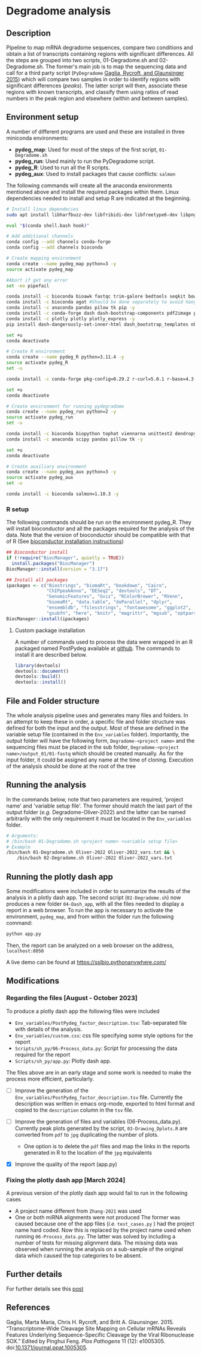 # Degradome analysis


## Description

Pipeline to map mRNA degradome sequences, compare two conditions and obtain a list of transcripts containing regions with significant differences. All the steps are grouped into two scripts, 01-Degradome.sh and 02-Degradome.sh. The former's main job is to map the sequencing data and call for a third party script (`PyDegradome` <a href="#citeproc_bib_item_1">Gaglia, Rycroft, and Glaunsinger 2015</a>) which will compare two samples in order to identify regions with significant differences (*peaks*). The latter script will then, associate these regions with known transcripts, and classify them using ratios of read numbers in the peak region and elsewhere (within and between samples).


## Environment setup

A number of different programs are used and these are installed in three miniconda environments:

-   **pydeg\_map**: Used for most of the steps of the first script, `01-Degradome.sh`
-   **pydeg\_run**: Used mainly to run the PyDegradome script.
-   **pydeg\_R**: Used to run all the R scripts.
-   **pydeg\_aux**: Used to install packages that cause conflicts: `salmon`

The following commands will create all the anaconda environments mentioned above and install the required packages within them. Linux dependencies needed to install and setup R are indicated at the beginning.

```sh
# Install linux dependecies
sudo apt install libharfbuzz-dev libfribidi-dev libfreetype6-dev libpng-dev libtiff5-dev libjpeg-dev libcurl4-openssl-dev libxml2-dev

eval "$(conda shell.bash hook)"

# Add additional channels
conda config --add channels conda-forge
conda config --add channels bioconda

# Create mapping environment
conda create --name pydeg_map python=3 -y
source activate pydeg_map

#Abort if get any error
set -eo pipefail

conda install -c bioconda bioawk fastqc trim-galore bedtools seqkit bowtie2 picard samtools biopython qualimap htseq deeptools entrez-direct sra-tools -y
conda install -c bioconda agat #Should be done separately to avoid hanging
conda install -c anaconda pandas pilow tk pip -y
conda install -c conda-forge dash dash-bootstrap-components pdf2image pigz -y
conda install -c plotly plotly plotly_express -y
pip install dash-dangerously-set-inner-html dash_bootstrap_templates nbib dash_breakpoints

set +u
conda deactivate

# Create R environment
conda create --name pydeg_R python=3.11.4 -y
source activate pydeg_R
set -u

conda install -c conda-forge pkg-config=0.29.2 r-curl=5.0.1 r-base=4.3.1 -y

set +u
conda deactivate

# Create environment for running pydegradome
conda create --name pydeg_run python=2 -y
source activate pydeg_run
set -u

conda install -c bioconda biopython tophat viennarna unittest2 dendropy -y
conda install -c anaconda scipy pandas pillow tk -y

set +u
conda deactivate

# Create auxiliary environment
conda create --name pydeg_aux python=3 -y
source activate pydeg_aux
set -u

conda install -c bioconda salmon=1.10.3 -y
```


### R setup

The following commands should be run on the environment pydeg\_R. They will install bioconductor and all the packages required for the analysis of the data. Note that the version of bioconductor should be compatible with that of R (See [bioconductor installation instructions](https://www.bioconductor.org/install/))

```R
## Bioconductor install
if (!require("BiocManager", quietly = TRUE))
  install.packages("BiocManager")
BiocManager::install(version = "3.17")

## Install all packages
ipackages <- c("Biostrings", "biomaRt", "bookdown", "Cairo",
               "ChIPpeakAnno", "DESeq2", "devtools", "DT",
               "GenomicFeatures", "Gviz", "RColorBrewer", "RVenn",
               "biomaRt", "data.table", "doParallel", "dplyr",
               "ensembldb", "filesstrings", "fontawesome", "ggplot2",
               "gsubfn", "here", "knitr", "magrittr", "mgsub", "optparse", "pbapply", "purrr", "reshape2", "rmarkdown", "rtracklayer", "seqinr", "stringr", "tidyverse")
BiocManager::install(ipackages)
```

1.  Custom package installation
    
    A number of commands used to process the data were wrapped in an R packaged named PostPydeg available at [github](https://github.com/ssl-bio/R_postpydeg.git). The commands to install it are described below.
    
    ```R
    library(devtools)
    devtools::document()
    devtools::build()
    devtools::install()
    ```


## File and Folder structure

The whole analysis pipeline uses and generates many files and folders. In an attempt to keep these in order, a specific file and folder structure was defined for both the input and the output. Most of these are defined in the variable setup file (contained in the `Env_variables` folder). Importantly, the output folder will have the following form, `Degradome-<project name>` and the sequencing files must be placed in the sub folder, `Degradome-<project name>/output_01/01-fastq` which should be created manually. As for the input folder, it could be assigned any name at the time of cloning. Execution of the analysis should be done at the root of the tree


## Running the analysis

In the commands below, note that two parameters are required, 'project name' and 'variable setup file'. The former should match the last part of the output folder (*e.g.* Degradome-Oliver-2022) and the latter can be named arbitrarily with the only requirement it must be located in the `Env_variables` folder.

```bash
# Arguments:
# /bin/bash 01-Degradome.sh <project name> <variable setup file>
# Example
/bin/bash 01-Degradome.sh Oliver-2022 Oliver-2022_vars.txt && \
    /bin/bash 02-Degradome.sh Oliver-2022 Oliver-2022_vars.txt
```


## Running the plotly dash app

Some modifications were included in order to summarize the results of the analysis in a plotly dash app. The second script (`02-Degradome.sh`) now produces a new folder `04-Dash_app`, with all the files needed to display a report in a web browser. To run the app is necessary to activate the environment, `pydeg_map`, and from within the folder run the following command:

```bash
python app.py
```

Then, the report can be analyzed on a web browser on the address, `localhost:8050`

A live demo can be found at <https://sslbio.pythonanywhere.com/>


## Modifications


### Regarding the files [August - October 2023]

To produce a plotly dash app the following files were included

-   `Env_variables/PostPydeg_factor_description.tsv`: Tab-separated file with details of the analysis.
-   `Env_variables/custom.css`: css file specifying some style options for the report
-   `Scripts/sh_py/06-Process_data.py`: Script for processing the data required for the report
-   `Scripts/sh_py/app.py`: Plotly dash app.

The files above are in an early stage and some work is needed to make the process more efficient, particularly.

-   [ ] Improve the generation of the `Env_variables/PostPydeg_factor_description.tsv` file. Currently the description was written in emacs org-mode, exported to html format and copied to the `description` column in the `tsv` file.
-   [ ] Improve the generation of files and variables (06-Process\_data.py). Currently peak plots generated by the script, `03-Drawing_Dplots.R` are converted from `pdf` to `jpg` duplicating the number of plots.
    -   One option is to delete the `pdf` files and map the links in the reports generated in R to the location of the `jpg` equivalents
-   [X] Improve the quality of the report (app.py)


### Fixing the plotly dash app [March 2024]

A previous version of the plotly dash app would fail to run in the following cases

-   A project name different from `Zhang-2021` was used
-   One or both miRNA alignments were not produced The former was caused because one of the app files (*i.e.* `test_cases.py` ) had the project name hard coded. Now this is replaced by the project name used when running `06-Process_data.py`. The latter was solved by including a number of tests for missing alignment data. The missing data was observed when running the analysis on a sub-sample of the original data which caused the top categories to be absent.


## Further details

For further details see this [post](https://ssl-blog.netlify.app/posts/degradome-analysis/degradome-code/)


## References
  <div class="csl-entry"><a id="citeproc_bib_item_1"></a>Gaglia, Marta Maria, Chris H. Rycroft, and Britt A. Glaunsinger. 2015. “Transcriptome-Wide Cleavage Site Mapping on Cellular mRNAs Reveals Features Underlying Sequence-Specific Cleavage by the Viral Ribonuclease SOX.” Edited by Pinghui Feng. <i>Plos Pathogens</i> 11 (12): e1005305. doi:<a href="https://doi.org/10.1371/journal.ppat.1005305">10.1371/journal.ppat.1005305</a>.</div>
</div>
